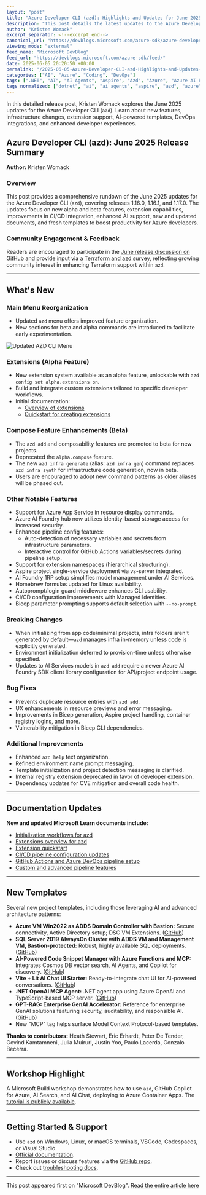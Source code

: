 ```yaml
---
layout: "post"
title: "Azure Developer CLI (azd): Highlights and Updates for June 2025 Release"
description: "This post details the latest updates to the Azure Developer CLI, including new alpha and beta features, CI/CD improvements, breaking changes, bug fixes, fresh templates, and new documentation. The June 2025 release emphasizes extensibility, improved workflow support, and enhanced support for AI and DevOps integrations."
author: "Kristen Womack"
excerpt_separator: <!--excerpt_end-->
canonical_url: "https://devblogs.microsoft.com/azure-sdk/azure-developer-cli-azd-june-2025/"
viewing_mode: "external"
feed_name: "Microsoft DevBlog"
feed_url: "https://devblogs.microsoft.com/azure-sdk/feed/"
date: 2025-06-05 20:20:50 +00:00
permalink: "/2025-06-05-Azure-Developer-CLI-azd-Highlights-and-Updates-for-June-2025-Release.html"
categories: ["AI", "Azure", "Coding", "DevOps"]
tags: [".NET", "AI", "AI Agents", "Aspire", "Azd", "Azure", "Azure AI Foundry", "Azure Developer CLI", "Azure DevOps", "Azure Functions", "Azure SDK", "Bicep", "CI/CD", "Codespaces", "Coding", "Cosmos DB", "DevOps", "Docker", "Extensions", "GenAI", "GitHub Actions", "Java", "JavaScript", "Kubernetes", "Managed Identities", "MCP", "News", "Pipeline Configuration", "Python", "Templates", "Typescript", "VS Code"]
tags_normalized: ["dotnet", "ai", "ai agents", "aspire", "azd", "azure", "azure ai foundry", "azure developer cli", "azure devops", "azure functions", "azure sdk", "bicep", "cislashcd", "codespaces", "coding", "cosmos db", "devops", "docker", "extensions", "genai", "github actions", "java", "javascript", "kubernetes", "managed identities", "mcp", "news", "pipeline configuration", "python", "templates", "typescript", "vs code"]
---
```


In this detailed release post, Kristen Womack explores the June 2025 updates for the Azure Developer CLI (`azd`). Learn about new features, infrastructure changes, extension support, AI-powered templates, DevOps integrations, and enhanced developer experiences.<!--excerpt_end-->

## Azure Developer CLI (azd): June 2025 Release Summary

**Author:** Kristen Womack

### Overview

This post provides a comprehensive rundown of the June 2025 updates for the Azure Developer CLI (`azd`), covering releases 1.16.0, 1.16.1, and 1.17.0. The updates focus on new alpha and beta features, extension capabilities, improvements in CI/CD integration, enhanced AI support, new and updated documents, and fresh templates to boost productivity for Azure developers.

### Community Engagement & Feedback

Readers are encouraged to participate in the [June release discussion on GitHub](https://github.com/Azure/azure-dev/discussions/5269) and provide input via a [Terraform and azd survey](https://forms.office.com/r/bg6XPYLEaS), reflecting growing community interest in enhancing Terraform support within `azd`.

---

## What's New

### Main Menu Reorganization

- Updated `azd` menu offers improved feature organization.
- New sections for beta and alpha commands are introduced to facilitate early experimentation.

![Updated AZD CLI Menu](https://devblogs.microsoft.com/azure-sdk/wp-content/uploads/sites/58/2025/06/06-05-azd-menu.png)

### Extensions (Alpha Feature)

- New extension system available as an alpha feature, unlockable with `azd config set alpha.extensions on`.
- Build and integrate custom extensions tailored to specific developer workflows.
- Initial documentation:
  - [Overview of extensions](https://learn.microsoft.com/azure/developer/azure-developer-cli/extensions/overview)
  - [Quickstart for creating extensions](https://learn.microsoft.com/azure/developer/azure-developer-cli/extensions/quickstart-ai-extension)

### Compose Feature Enhancements (Beta)

- The `azd add` and composability features are promoted to beta for new projects.
- Deprecated the `alpha.compose` feature.
- The new `azd infra generate` (alias: `azd infra gen`) command replaces `azd infra synth` for infrastructure code generation, now in beta.
- Users are encouraged to adopt new command patterns as older aliases will be phased out.

### Other Notable Features

- Support for Azure App Service in resource display commands.
- Azure AI Foundry hub now utilizes identity-based storage access for increased security.
- Enhanced pipeline config features:
  - Auto-detection of necessary variables and secrets from infrastructure parameters.
  - Interactive control for GitHub Actions variables/secrets during pipeline setup.
- Support for extension namespaces (hierarchical structuring).
- Aspire project single-service deployment via vs-server integrated.
- AI Foundry 1RP setup simplifies model management under AI Services.
- Homebrew formulas updated for Linux availability.
- Autoprompt/login guard middleware enhances CLI usability.
- CI/CD configuration improvements with Managed Identities.
- Bicep parameter prompting supports default selection with `--no-prompt`.

### Breaking Changes

- When initializing from app code/minimal projects, infra folders aren't generated by default—`azd` manages infra in-memory unless code is explicitly generated.
- Environment initialization deferred to provision-time unless otherwise specified.
- Updates to AI Services models in `azd add` require a newer Azure AI Foundry SDK client library configuration for API/project endpoint usage.

### Bug Fixes

- Prevents duplicate resource entries with `azd add`.
- UX enhancements in resource previews and error messaging.
- Improvements in Bicep generation, Aspire project handling, container registry logins, and more.
- Vulnerability mitigation in Bicep CLI dependencies.

### Additional Improvements

- Enhanced `azd help` text organization.
- Refined environment name prompt messaging.
- Template initialization and project detection messaging is clarified.
- Internal registry extension deprecated in favor of developer extension.
- Dependency updates for CVE mitigation and overall code health.

---

## Documentation Updates

**New and updated Microsoft Learn documents include:**

- [Initialization workflows for azd](https://learn.microsoft.com/azure/developer/azure-developer-cli/azd-init-workflow)
- [Extensions overview for azd](https://learn.microsoft.com/azure/developer/azure-developer-cli/extensions/overview)
- [Extension quickstart](https://learn.microsoft.com/azure/developer/azure-developer-cli/extensions/quickstart-ai-extension)
- [CI/CD pipeline configuration updates](https://learn.microsoft.com/azure/developer/azure-developer-cli/configure-devops-pipeline)
- [GitHub Actions and Azure DevOps pipeline setup](https://learn.microsoft.com/azure/developer/azure-developer-cli/pipeline-github-actions)
- [Custom and advanced pipeline features](https://learn.microsoft.com/azure/developer/azure-developer-cli/pipeline-advanced-features)

---

## New Templates

Several new project templates, including those leveraging AI and advanced architecture patterns:

- **Azure VM Win2022 as ADDS Domain Controller with Bastion:** Secure connectivity, Active Directory setup; DSC VM Extensions. ([GitHub](https://github.com/petender/azd-addsvm))
- **SQL Server 2019 AlwaysOn Cluster with ADDS VM and Management VM, Bastion-protected:** Robust, highly available SQL deployments. ([GitHub](https://github.com/petender/azd-sqlao))
- **AI-Powered Code Snippet Manager with Azure Functions and MCP:** Integrates Cosmos DB vector search, AI Agents, and Copilot for discovery. ([GitHub](https://github.com/Azure-Samples/snippy))
- **Vite + Lit AI Chat UI Starter:** Ready-to-integrate chat UI for AI-powered conversations. ([GitHub](https://github.com/Azure-Samples/vite-chat-interface))
- **.NET OpenAI MCP Agent:** .NET agent app using Azure OpenAI and TypeScript-based MCP server. ([GitHub](https://github.com/Azure-Samples/openai-mcp-agent-dotnet))
- **GPT-RAG: Enterprise GenAI Accelerator:** Reference for enterprise GenAI solutions featuring security, auditability, and responsible AI. ([GitHub](https://github.com/Azure/GPT-RAG))
- New "MCP" tag helps surface Model Context Protocol-based templates.

**Thanks to contributors:** Heath Stewart, Eric Erhardt, Peter De Tender, Govind Kamtamneni, Julia Muiruri, Justin Yoo, Paulo Lacerda, Gonzalo Becerra.

---

## Workshop Highlight

A Microsoft Build workshop demonstrates how to use `azd`, GitHub Copilot for Azure, AI Search, and AI Chat, deploying to Azure Container Apps. The [tutorial is publicly available](https://github.com/microsoft/build25-LAB309).

---

## Getting Started & Support

- Use `azd` on Windows, Linux, or macOS terminals, VSCode, Codespaces, or Visual Studio.
- [Official documentation](https://aka.ms/azd).
- Report issues or discuss features via the [GitHub repo](https://github.com/Azure/azure-dev).
- Check out [troubleshooting docs](https://aka.ms/azd-troubleshoot).

---

This post appeared first on "Microsoft DevBlog". [Read the entire article here](https://devblogs.microsoft.com/azure-sdk/azure-developer-cli-azd-june-2025/)
